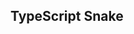 <!-- * cd to `example/` and open index.html

Create this app using typescript.

Good luck! -->

## TypeScript Snake
<!-- 
Created with TypeScript

<a href="https://fsiino.github.io/ts-snake" target="_blank">Live Demo</a> -->
